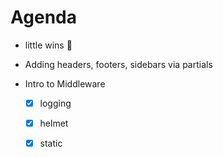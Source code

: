 
# Agenda

- little wins 🎉
- Adding headers, footers, sidebars via partials

- Intro to Middleware
    - [X] logging
    - [X] helmet
    - [X] static

